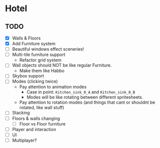 # Hotel
## TODO
- [X] Walls & Floors
- [X] Add Furniture system
- [ ] Beautiful windows effect sceneries!
- [ ] Multi-tile furniture support
	- Refactor grid system
- [ ] Wall objects should NOT be like regular Furniture.
	- Make them like Habbo
- [ ] Skybox support
- [ ] Modes (clicking twice)
	- Pay attention to animation modes
		- Case in point: `Kitchen_sink_0_A` and `Kitchen_sink_0_B`
		- Modes will be like rotating between different spritesheets.
	- Pay attention to rotation modes (and things that cant or shouldnt be rotated, like wall stuff)
- [ ] Stacking
- [ ] Floors & walls changing
	- [ ] Floor vs Floor furniture
- [ ] Player and interaction
- [ ] UI
- [ ] Multiplayer?
